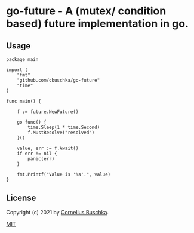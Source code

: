 # go-future - A (mutex/ condition based) future implementation in go.

## Usage
```
package main

import (
	"fmt"
	"github.com/cbuschka/go-future"
	"time"
)

func main() {

	f := future.NewFuture()

	go func() {
		time.Sleep(1 * time.Second)
		f.MustResolve("resolved")
	}()

	value, err := f.Await()
	if err != nil {
		panic(err)
	}

	fmt.Printf("Value is '%s'.", value)
}
```

## License
Copyright (c) 2021 by [Cornelius Buschka](https://github.com/cbuschka).

[MIT](./license.txt)
